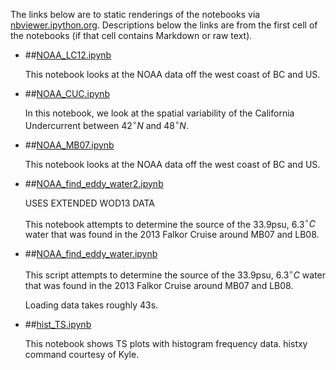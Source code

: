 The links below are to static renderings of the notebooks via
[nbviewer.ipython.org](http://nbviewer.ipython.org/).
Descriptions below the links are from the first cell of the notebooks
(if that cell contains Markdown or raw text).

* ##[NOAA_LC12.ipynb](http://nbviewer.ipython.org/urls/bitbucket.org/canyonsubc/falkor_upwelling/raw/tip/1_Notebooks/NOAA_LC12.ipynb)  
    
    This notebook looks at the NOAA data off the west coast of BC and US.  

* ##[NOAA_CUC.ipynb](http://nbviewer.ipython.org/urls/bitbucket.org/canyonsubc/falkor_upwelling/raw/tip/1_Notebooks/NOAA_CUC.ipynb)  
    
    In this notebook, we look at the spatial variability of the California Undercurrent between $42^\circ N$ and $48^\circ N$.  

* ##[NOAA_MB07.ipynb](http://nbviewer.ipython.org/urls/bitbucket.org/canyonsubc/falkor_upwelling/raw/tip/1_Notebooks/NOAA_MB07.ipynb)  
    
    This notebook looks at the NOAA data off the west coast of BC and US.  

* ##[NOAA_find_eddy_water2.ipynb](http://nbviewer.ipython.org/urls/bitbucket.org/canyonsubc/falkor_upwelling/raw/tip/1_Notebooks/NOAA_find_eddy_water2.ipynb)  
    
    USES EXTENDED WOD13 DATA  
      
    This notebook attempts to determine the source of the 33.9psu, 6.3$^\circ C$ water that was found in the 2013 Falkor Cruise around MB07 and LB08.  

* ##[NOAA_find_eddy_water.ipynb](http://nbviewer.ipython.org/urls/bitbucket.org/canyonsubc/falkor_upwelling/raw/tip/1_Notebooks/NOAA_find_eddy_water.ipynb)  
    
    This script attempts to determine the source of the 33.9psu, 6.3$^\circ C$ water that was found in the 2013 Falkor Cruise around MB07 and LB08.  
      
    Loading data takes roughly 43s.  

* ##[hist_TS.ipynb](http://nbviewer.ipython.org/urls/bitbucket.org/canyonsubc/falkor_upwelling/raw/tip/1_Notebooks/hist_TS.ipynb)  
    
    This notebook shows TS plots with histogram frequency data. histxy command courtesy of Kyle.  


